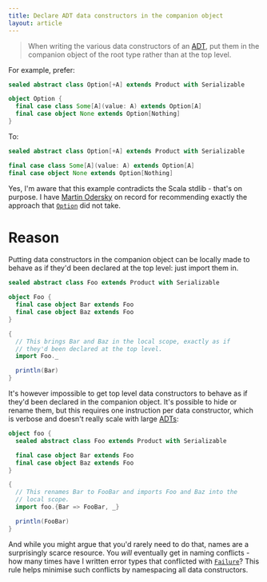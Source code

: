 ```yaml
---
title: Declare ADT data constructors in the companion object
layout: article
---
```


> When writing the various data constructors of an [ADT], put them in the companion object of the root type rather than at the top level.

For example, prefer:

```scala
sealed abstract class Option[+A] extends Product with Serializable

object Option {
  final case class Some[A](value: A) extends Option[A]
  final case object None extends Option[Nothing]
}
```

To:

```scala
sealed abstract class Option[+A] extends Product with Serializable

final case class Some[A](value: A) extends Option[A]
final case object None extends Option[Nothing]
```

Yes, I'm aware that this example contradicts the Scala stdlib - that's on purpose. I have [Martin Odersky](https://twitter.com/odersky) on record for recommending exactly the approach that [`Option`] did not take.

# Reason

Putting data constructors in the companion object can be locally made to behave as if they'd been declared at the top level: just import them in.

```scala
sealed abstract class Foo extends Product with Serializable

object Foo {
  final case object Bar extends Foo
  final case object Baz extends Foo
}

{
  // This brings Bar and Baz in the local scope, exactly as if
  // they'd been declared at the top level.
  import Foo._

  println(Bar)
}
```

It's however impossible to get top level data constructors to behave as if they'd been declared in the companion object. It's possible to hide or rename them, but this requires one instruction per data constructor, which is verbose and doesn't really scale with large [ADTs][ADT]:

```scala
object foo {
  sealed abstract class Foo extends Product with Serializable

  final case object Bar extends Foo
  final case object Baz extends Foo
}

{
  // This renames Bar to FooBar and imports Foo and Baz into the
  // local scope.
  import foo.{Bar => FooBar, _}

  println(FooBar)
}
```

And while you might argue that you'd rarely need to do that, names are a surprisingly scarce resource. You *will* eventually get in naming conflicts - how many times have I written error types that conflicted with [`Failure`]? This rule helps minimise such conflicts by namespacing all data constructors.

[`Option`]:https://www.scala-lang.org/api/2.12.8/scala/Option.html
[`Failure`]:https://www.scala-lang.org/api/2.12.8/scala/util/Failure.html
[ADT]:../definitions/adt.html
